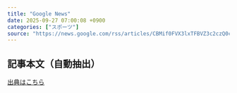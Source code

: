 ```yaml
---
title: "Google News"
date: 2025-09-27 07:00:08 +0900
categories: ["スポーツ"]
source: "https://news.google.com/rss/articles/CBMif0FVX3lxTFBVZ3c2czQ0cjFLV0phNENsUGE0UVVWSXdjTkNfeHo5OXYzN1lOcnV4ZWZEUEZvMUFsdXpkcldfbHZKZmtUZl9QeHJoVXN5cllERERWeUl5QWROek9XRU5ad2dOOFdEVmpRSGNvSmRYYjM4R3lXQi1WZTk5Ny1rYTQ?oc=5"
---
```


## 記事本文（自動抽出）
<body class="y0K44d EA71Tc" id="readabilityBody"></body>

[出典はこちら](https://news.google.com/rss/articles/CBMif0FVX3lxTFBVZ3c2czQ0cjFLV0phNENsUGE0UVVWSXdjTkNfeHo5OXYzN1lOcnV4ZWZEUEZvMUFsdXpkcldfbHZKZmtUZl9QeHJoVXN5cllERERWeUl5QWROek9XRU5ad2dOOFdEVmpRSGNvSmRYYjM4R3lXQi1WZTk5Ny1rYTQ?oc=5)
